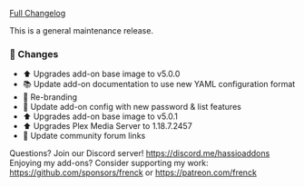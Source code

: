 [Full Changelog][changelog]

This is a general maintenance release.

### :hammer: Changes

- :arrow_up: Upgrades add-on base image to v5.0.0
- :books: Update add-on documentation to use new YAML configuration format
- :hammer: Re-branding
- :hammer: Update add-on config with new password & list features
- :arrow_up: Upgrades add-on base image to v5.0.1
- :arrow_up: Upgrades Plex Media Server to 1.18.7.2457
- :hammer: Update community forum links

[changelog]: https://github.com/hassio-addons/addon-plex/compare/v2.2.5...v2.3.0

Questions? Join our Discord server! https://discord.me/hassioaddons
Enjoying my add-ons? Consider supporting my work:
https://github.com/sponsors/frenck or https://patreon.com/frenck